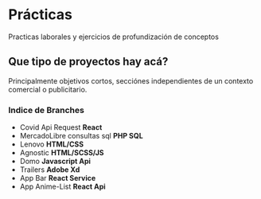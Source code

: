 # Prácticas
Practicas laborales y ejercicios de profundización de conceptos

## Que tipo de proyectos hay acá?
Principalmente objetivos cortos, secciónes independientes de un contexto comercial o publicitario.

### Indice de Branches
  - Covid Api Request **React**
  - MercadoLibre consultas sql **PHP SQL**
  - Lenovo **HTML/CSS** 
  - Agnostic **HTML/SCSS/JS**
  - Domo **Javascript Api**
  - Trailers **Adobe Xd**
  - App Bar **React Service**
  - App Anime-List **React Api**
